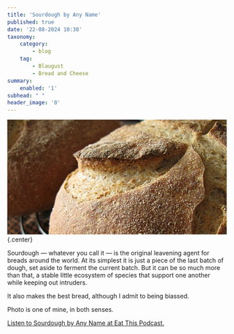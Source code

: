 ```yaml
---
title: 'Sourdough by Any Name'
published: true
date: '22-08-2024 10:30'
taxonomy:
    category:
        - blog
    tag:
        - Blaugust
        - Bread and Cheese
summary:
    enabled: '1'
subhead: " "
header_image: '0'
---
```


![Artwork from a cereal packet of Organic Kamut Flakes with raisins, showing a supposed Egyptian person holding a bowl of breakfast cereal](odb-22-image.jpg){.center}

Sourdough — whatever you call it — is the original leavening agent for breads around the world. At its simplest it is just a piece of the last batch of dough, set aside to ferment the current batch. But it can be so much more than that, a stable little ecosystem of species that support one another while keeping out intruders.

It also makes the best bread, although I admit to being biassed.

Photo is one of mine, in both senses.

<a href="https://www.eatthispodcast.com/our-daily-bread-22/" rel=canonical>Listen to Sourdough by Any Name at Eat This Podcast.</a>